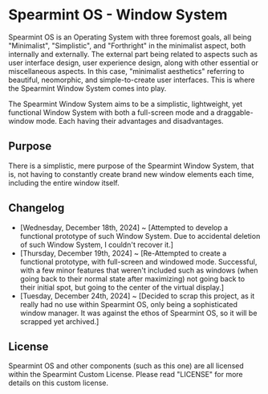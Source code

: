# Spearmint OS - Window System
Spearmint OS is an Operating System with three foremost goals, all being "Minimalist", "Simplistic", and "Forthright" in the minimalist aspect, both internally and externally. The external part being related to aspects such as user interface design, user experience design, along with other essential or miscellaneous aspects. In this case, "minimalist aesthetics" referring to beautiful, neomorphic, and simple-to-create user interfaces. This is where the Spearmint  Window System comes into play.

The Spearmint Window System aims to be a simplistic, lightweight, yet functional Window System with both a full-screen mode and a draggable-window mode. Each having their advantages and disadvantages.

## Purpose
There is a simplistic, mere purpose of the Spearmint Window System, that is, not having to constantly create brand new window elements each time, including the entire window itself.

## Changelog
* [Wednesday, December 18th, 2024] ~ [Attempted to develop a functional prototype of such Window System. Due to accidental deletion of such Window System, I couldn't recover it.]
* [Thursday, December 19th, 2024] ~ [Re-Attempted to create a functional prototype, with full-screen and windowed mode. Successful, with a few minor features that weren't included such as windows (when going back to their normal state after maximizing) not going back to their initial spot, but going to the center of the virtual display.]
* [Tuesday, December 24th, 2024] ~ [Decided to scrap this project, as it really had no use within Spearmint OS, only being a sophisticated window manager. It was against the ethos of Spearmint OS, so it will be scrapped yet archived.]
## License
Spearmint OS and other components (such as this one) are all licensed within the Spearmint Custom License. Please read "LICENSE" for more details on this custom license.
